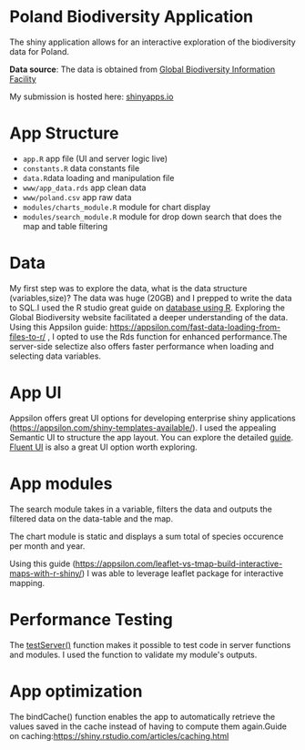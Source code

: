 # Poland Biodiversity Application

The shiny application allows for an interactive exploration of the biodiversity data for Poland.

**Data source**: The data is obtained from [Global Biodiversity Information Facility](https://www.gbif.org/occurrence/search?dataset_key=8a863029-f435-446a-821e-275f4f641165)

My submission is hosted here: [shinyapps.io](https://www.shinyappsio)

# App Structure

- `app.R` app file (UI and server logic live)
- `constants.R` data constants file
- `data.R`data loading and manipulation file
- `www/app_data.rds` app clean data
- `www/poland.csv` app raw data
- `modules/charts_module.R` module for chart display
- `modules/search_module.R` module for drop down search that does the map and table filtering


# Data

My first step was to explore the data, what is the data structure (variables,size)? The data was huge (20GB) and I prepped to write the data to SQL.I used the R studio great guide on [database using R](https://db.rstudio.com/getting-started/overview). Exploring the Global Biodiversity website facilitated a deeper understanding of the data. Using this Appsilon guide: https://appsilon.com/fast-data-loading-from-files-to-r/ , I opted to use the Rds function for enhanced performance.The server-side selectize also offers faster performance when loading and selecting data variables.

# App UI

Appsilon offers great UI options for developing enterprise shiny applications (https://appsilon.com/shiny-templates-available/). I used the appealing Semantic UI to structure the app layout. You can explore the detailed [guide](https://github.com/Appsilon/shiny.semantic). [Fluent UI](https://github.com/Appsilon/shiny.fluent) is also a great UI option worth exploring.

# App modules

The search module takes in a variable, filters the data and outputs the filtered data on the data-table and the map.

The chart module is static and displays a sum total of species occurence per month and year.

Using this guide (https://appsilon.com/leaflet-vs-tmap-build-interactive-maps-with-r-shiny/) I was able to leverage leaflet package for interactive mapping.

# Performance Testing

The [testServer()](https://shiny.rstudio.com/articles/server-function-testing.html) function makes it possible to test code in server functions and modules. I used the function to validate my module's outputs.

# App optimization

The bindCache()  function enables the app to automatically retrieve the values saved in the cache instead of having to compute them again.Guide on caching:https://shiny.rstudio.com/articles/caching.html

